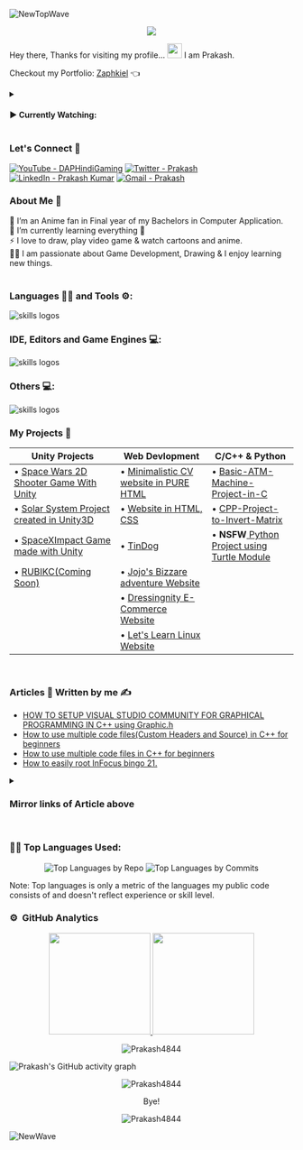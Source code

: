 ![NewTopWave](https://user-images.githubusercontent.com/81550376/180223627-d18d8aeb-4f5e-4715-94db-65b1b85822f1.svg)


<p align="center">
  <img width="" height="" src="https://user-images.githubusercontent.com/81550376/164896586-26e6b3da-63bc-4313-8012-e4b13b825174.png">
</p>

Hey there, Thanks for visiting my profile... 
<img src="https://raw.githubusercontent.com/MartinHeinz/MartinHeinz/master/wave.gif" width="26px" height="26px"> I am Prakash.

Checkout my Portfolio: [Zaphkiel](https://zaphkiel.netlify.app/)  👈

<details>
<summary><h4> ▶️ Currently Watching: </h4></summary> 

<!-- [![Typing SVG](https://readme-typing-svg.herokuapp.com?color=FF0000&width=600&lines=Shrek+and+Puss+in+Boots+Movies)](https://git.io/typing-svg) -->
[![Typing SVG](https://readme-typing-svg.herokuapp.com?color=FF0000&width=600&lines=Super+Dragon+Ball%3A+Heroes)](https://git.io/typing-svg)
[![Typing SVG](https://readme-typing-svg.herokuapp.com?color=FF0000&width=500&lines=March+Comes+in+Like+a+Lion+Season+1)](https://git.io/typing-svg)
</details>

### Let's Connect 🤳

<a href="https://www.youtube.com/channel/UChdZv3qYGkFC9VDYxuhVZgA"><img src="https://img.shields.io/badge/YouTube-DAPHindiGaming-red?logo=youtube&logoColor=red" alt="YouTube - DAPHindiGaming"></a>
<a href="https://twitter.com/Prakash53574940"><img src="https://img.shields.io/badge/Twitter-Prakash-blue?logo=twitter&logoColor=blue" alt="Twitter - Prakash"></a>
<a href="https://www.linkedin.com/in/prakash-kumar-2b58631b7/"><img src="https://img.shields.io/static/v1?label=LinkedIn&message=Prakash+Kumar&color=%230077b5&logo=linkedIn&logoColor=%230077b5" alt="LinkedIn - Prakash Kumar"></a>
[![Gmail - Prakash](https://img.shields.io/badge/Gmail-Prakash-red?logo=gmail&logoColor=red)](https://mail.google.com/mail/u/0/?ibxr=0#inbox?compose=new)


### About Me 🚀

🌱  I’m an Anime fan in Final year of my Bachelors in Computer Application. </br>
🔭  I’m currently learning everything 🤣 </br>
⚡  I love to draw, play video game & watch cartoons and anime. </br>
👨‍💻  I am passionate about Game Development, Drawing & I enjoy learning new things. </br>
</br>

  
### Languages 🧑‍💻 and Tools ⚙️:

<!-- <p align="center">
<img src="https://skillicons.dev/icons?i=git,github,bash,powershell,html,css,js,bootstrap,jquery,md,cs,dotnet,java,idea,cpp,c,py,php,mysql,sqlite,unity,unreal,svg,vscode,ps,pr&perline=12" alt="skills logos" /> <br>
</p> -->
<img src="https://skillicons.dev/icons?i=git,github,githubactions,c,cpp,cs,dotnet,py,html,css,js,jquery,bootstrap,php,md,java" alt="skills logos" /> <br>

### IDE, Editors and Game Engines 💻:
<img src="https://skillicons.dev/icons?i=vscode,visualstudio,idea,unity,unreal,vim" alt="skills logos" />

### Others 💻:

<img src="https://skillicons.dev/icons?i=linux,powershell,bash,mysql,sqlite,pr,ps,svg,discord,linkedin" alt="skills logos" />

### My Projects 🙌
<!--
- [Space Wars 2D Shooter Game With Unity](https://prakash4844.itch.io/space-wars)
- [Basic-ATM-Machine-Project-in-C](https://github.com/Prakash4844/Basic-ATM-Machine-Project-in-C)
- [Solar System Project created in Unity3D](https://prakash4844.itch.io/solar-system)
- [SpaceXImpact Game made with Unity](https://github.com/Prakash4844/SpaceXImpact)
- [CPP-Project-to-Invert-Matrix](https://github.com/Prakash4844/CPP-Project-to-Invert-Matrix)
- [Minimalistic CV website in PURE HTML](https://prakash4844.github.io/HTMLCV/)
- [Website in HTML, CSS](https://prakash4844.github.io/Sample-CV-using-HTML-And-CSS/)
- [TinDog](https://prakash4844.github.io/Tindog/)
-->

| Unity Projects | Web Devlopment | C/C++ & Python |
| --------------- | --------------- | --------------- |
| • [Space Wars 2D Shooter Game With Unity](https://prakash4844.itch.io/space-wars) | • [Minimalistic CV website in PURE HTML](https://prakash4844.github.io/HTMLCV/) | • [Basic-ATM-Machine-Project-in-C](https://github.com/Prakash4844/Basic-ATM-Machine-Project-in-C) | <!--First Row Ends here -->
| • [Solar System Project created in Unity3D](https://prakash4844.itch.io/solar-system) | • [Website in HTML, CSS](https://prakash4844.github.io/Sample-CV-using-HTML-And-CSS/) | • [CPP-Project-to-Invert-Matrix](https://github.com/Prakash4844/CPP-Project-to-Invert-Matrix) | <!--second Row Ends here -->
| • [SpaceXImpact Game made with Unity](https://github.com/Prakash4844/SpaceXImpact) | • [TinDog](https://prakash4844.github.io/Tindog/) | • **NSFW**[ Python Project using Turtle Module](https://github.com/Prakash4844/NSFW-Python-Project-using-Turtle-Module) |<!--Third Row Ends here -->
|• [RUBIKC(Coming Soon)](https://github.com/Prakash4844/Rubikc)| • [Jojo's Bizzare adventure Website](https://prakash4844.github.io/JJBA-Site/) ||<!--Fourth Row Ends here -->
|| • [Dressingnity E-Commerce Website](https://github.com/Prakash4844/Dressingnity-Ecommerce-Website) ||<!--Fifth Row Ends here -->
|| • [Let's Learn Linux Website](https://prakash4844.github.io/Let-s-Learn-Linux/index.html) ||<!--Sixth Row Ends here -->

<br />

### Articles 📝 Written by me ✍️
- [HOW TO SETUP VISUAL STUDIO COMMUNITY FOR GRAPHICAL PROGRAMMING IN C++ using Graphic.h](https://github.com/Prakash4844/How-to-setup-Visual-Studio-Community-for-using-graphic.h-with-CPP) 
- [How to use multiple code files(Custom Headers and Source) in C++ for beginners](https://github.com/Prakash4844/How-to-use-multiple-code-files-Custom-Headers-and-Source-in-CPP-for-beginner)
- [How to use multiple code files in C++ for beginners](https://github.com/Prakash4844/How-to-use-multiple-code-files-in-CPP-for-beginners)
- [How to easily root InFocus bingo 21.](https://www.reddit.com/r/androidroot/comments/aygetl/how_to_easily_root_infocus_bingo_21/)
<details>
<summary><h3>Mirror links of Article above</h3></summary>

- [HOW TO SETUP VISUAL STUDIO COMMUNITY FOR GRAPHICAL PROGRAMMING IN C++ using Graphic.h](https://www.c-sharpcorner.com/article/how-to-setup-visual-studio-community-for-graphical-programming-in-cpp/) 
- [How to use multiple code files(Custom Headers and Source) in C++ for beginners](https://www.c-sharpcorner.com/article/how-to-use-multiple-code-filescustom-headers-and-source-in-cpp/)
- [How to use multiple code files in C++ for beginners](https://www.c-sharpcorner.com/article/how-to-use-multiple-code-files-in-cpp/)
</details>
<br />

### 👨‍💻 Top Languages Used:
<p align="center">
  <img align="center" src="https://github-profile-summary-cards.vercel.app/api/cards/repos-per-language?username=Prakash4844&theme=nord_dark" alt="Top Languages by Repo" />
  <img align="center" src="https://github-profile-summary-cards.vercel.app/api/cards/most-commit-language?username=Prakash4844&theme=nord_dark" alt="Top Languages by Commits" /></p>
  
  Note: Top languages is only a metric of the languages my public code consists of and doesn't reflect experience or skill level.
  
### ⚙️ &nbsp;GitHub Analytics

<p align="center">
<a href="https://github.com/Prakash4844">
  <img height="180em" src="https://github-readme-stats-eight-theta.vercel.app/api?username=Prakash4844&show_icons=true&theme=algolia&include_all_commits=true&count_private=true"/>
  <img height="180em" src="https://github-readme-stats-eight-theta.vercel.app/api/top-langs/?username=Prakash4844&layout=compact&langs_count=8&theme=algolia"/>
</a>
 <br />
  
   <p align="center"><img align="center" src="https://github-readme-streak-stats.herokuapp.com/?user=Prakash4844&theme=algolia" alt="Prakash4844" /></p>

 
 ![Prakash's GitHub activity graph](https://github-readme-activity-graph.cyclic.app/graph?username=Prakash4844&theme=react-dark)
 
 <p align="center"><img align="center" src="60157b62652163c01c6d19e2a389338e.gif" alt="Prakash4844" /></p>
<p align="center">
  Bye!
</p>

 <p align="center"><img src="https://visitor-badge.laobi.icu/badge?page_id=Prakash4844.Prakash4844" alt="Prakash4844" />

</p>


![NewWave](https://user-images.githubusercontent.com/81550376/180223136-576934f8-2f40-4fb9-acd9-786d1d5d0f73.svg)
